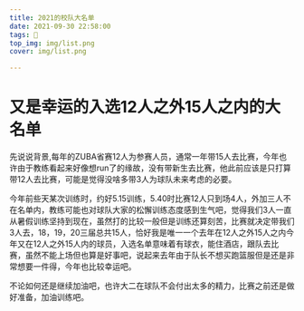 ```yaml
---
title: 2021的校队大名单
date: 2021-09-30 22:58:00
tags: 🏀
top_img: img/list.png
cover: img/list.png

---
```


# 又是幸运的入选12人之外15人之内的大名单

​		先说说背景,每年的ZUBA省赛12人为参赛人员，通常一年带15人去比赛，今年也许由于教练看起来好像想run了的缘故，没有带新生去比赛，他此前应该是只打算带12人去比赛，可能是觉得没啥多带3人为球队未来考虑的必要。

​		今年前些天某次训练时，约好5.15训练，5.40时比赛12人只到场4人，外加三人不在名单内，教练可能也对球队大家的松懈训练态度感到生气吧，觉得我们3人一直从暑假训练坚持到现在，虽然打的比较一般但是训练还算刻苦，比赛就决定带我们3人去，18，19，20三届总共15人，恰好我是唯一一个去年在12人之外15人之内今年又在12人之外15人内的球员，入选名单意味着有球衣，能住酒店，跟队去比赛，虽然不能上场但也算是好事吧，说起来去年由于队长不想买跑篮服但是还是非常想要一件得，今年也比较幸运吧。

​		不论如何还是继续加油吧，也许大二在球队不会付出太多的精力，比赛之前还是做好准备，加油训练吧。

